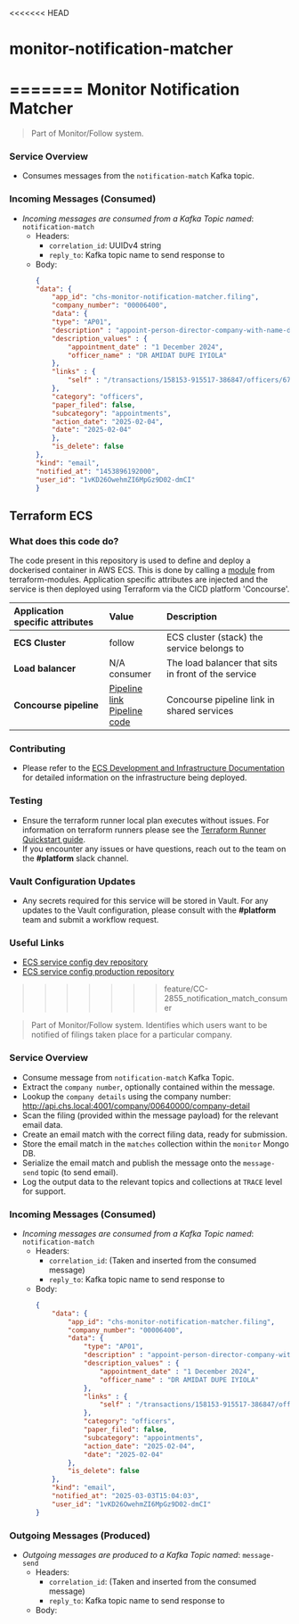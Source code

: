 <<<<<<< HEAD
# monitor-notification-matcher
=======
Monitor Notification Matcher
=====================

> Part of Monitor/Follow system.

### Service Overview
- Consumes messages from the `notification-match` Kafka topic.

### Incoming Messages (Consumed)
- *Incoming messages are consumed from a Kafka Topic named*: `notification-match`
  - Headers:
    - `correlation_id`: UUIDv4 string
    - `reply_to`: Kafka topic name to send response to
  - Body:
    ```json
    {
    "data": {
        "app_id": "chs-monitor-notification-matcher.filing",
        "company_number": "00006400",
        "data": {
        "type": "AP01",
        "description" : "appoint-person-director-company-with-name-date",
        "description_values" : {
            "appointment_date" : "1 December 2024",
            "officer_name" : "DR AMIDAT DUPE IYIOLA"
        },
        "links" : {
            "self" : "/transactions/158153-915517-386847/officers/67a2396e8e70c90c76a3ba62"
        },
        "category": "officers",
        "paper_filed": false,
        "subcategory": "appointments",
        "action_date": "2025-02-04",
        "date": "2025-02-04"
        },
        "is_delete": false
    },
    "kind": "email",
    "notified_at": "1453896192000",
    "user_id": "1vKD26OwehmZI6MpGz9D02-dmCI"
    }
    ```

## Terraform ECS

### What does this code do?

The code present in this repository is used to define and deploy a dockerised container in AWS ECS.
This is done by calling a [module](https://github.com/companieshouse/terraform-modules/tree/main/aws/ecs) from terraform-modules. Application specific attributes are injected and the service is then deployed using Terraform via the CICD platform 'Concourse'.


Application specific attributes | Value                                | Description
:---------|:-----------------------------------------------------------------------------|:-----------
**ECS Cluster**        |follow                                      | ECS cluster (stack) the service belongs to
**Load balancer**      |N/A <br> consumer                                            | The load balancer that sits in front of the service
**Concourse pipeline**     |[Pipeline link](https://ci-platform.companieshouse.gov.uk/teams/team-development/pipelines/chs-monitor-notification-matcher) <br> [Pipeline code](https://github.com/companieshouse/ci-pipelines/blob/master/pipelines/ssplatform/team-development/chs-monitor-notification-matcher)                                  | Concourse pipeline link in shared services


### Contributing
- Please refer to the [ECS Development and Infrastructure Documentation](https://companieshouse.atlassian.net/wiki/spaces/DEVOPS/pages/4390649858/Copy+of+ECS+Development+and+Infrastructure+Documentation+Updated) for detailed information on the infrastructure being deployed.

### Testing
- Ensure the terraform runner local plan executes without issues. For information on terraform runners please see the [Terraform Runner Quickstart guide](https://companieshouse.atlassian.net/wiki/spaces/DEVOPS/pages/1694236886/Terraform+Runner+Quickstart).
- If you encounter any issues or have questions, reach out to the team on the **#platform** slack channel.

### Vault Configuration Updates
- Any secrets required for this service will be stored in Vault. For any updates to the Vault configuration, please consult with the **#platform** team and submit a workflow request.

### Useful Links
- [ECS service config dev repository](https://github.com/companieshouse/ecs-service-configs-dev)
- [ECS service config production repository](https://github.com/companieshouse/ecs-service-configs-production)

>>>>>>> feature/CC-2855_notification_match_consumer

> Part of Monitor/Follow system. Identifies which users want to be notified of filings taken place for a particular
company.

### Service Overview
- Consume message from `notification-match` Kafka Topic.
- Extract the `company number`, optionally contained within the message.
- Lookup the `company details` using the company number: http://api.chs.local:4001/company/00640000/company-detail
- Scan the filing (provided within the message payload) for the relevant email data.
- Create an email match with the correct filing data, ready for submission.
- Store the email match in the `matches` collection within the `monitor` Mongo DB.
- Serialize the email match and publish the message onto the `message-send` topic (to send email).
- Log the output data to the relevant topics and collections at `TRACE` level for support.

### Incoming Messages (Consumed)
- *Incoming messages are consumed from a Kafka Topic named*: `notification-match`
    - Headers:
        - `correlation_id`: (Taken and inserted from the consumed message)
        - `reply_to`: Kafka topic name to send response to
    - Body:
      ```json
      {
          "data": {
              "app_id": "chs-monitor-notification-matcher.filing",
              "company_number": "00006400",
              "data": {
                  "type": "AP01",
                  "description" : "appoint-person-director-company-with-name-date",
                  "description_values" : {
                      "appointment_date" : "1 December 2024",
                      "officer_name" : "DR AMIDAT DUPE IYIOLA"
                  },
                  "links" : {
                      "self" : "/transactions/158153-915517-386847/officers/67a2396e8e70c90c76a3ba62"
                  },
                  "category": "officers",
                  "paper_filed": false,
                  "subcategory": "appointments",
                  "action_date": "2025-02-04",
                  "date": "2025-02-04"
              },
              "is_delete": false
          },
          "kind": "email",
          "notified_at": "2025-03-03T15:04:03",
          "user_id": "1vKD26OwehmZI6MpGz9D02-dmCI"
      }
      ```
      
### Outgoing Messages (Produced)
- *Outgoing messages are produced to a Kafka Topic named*: `message-send`
    - Headers:
        - `correlation_id`: (Taken and inserted from the consumed message)
        - `reply_to`: Kafka topic name to send response to
    - Body:
      ```json
      ```